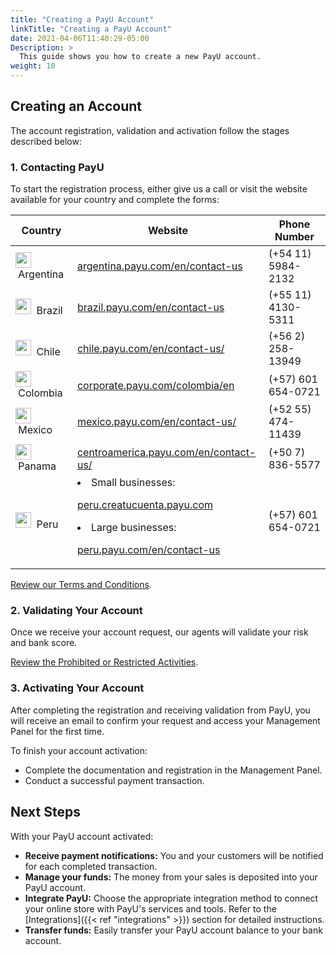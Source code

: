 ```yaml
---
title: "Creating a PayU Account"
linkTitle: "Creating a PayU Account"
date: 2021-04-06T11:40:29-05:00
Description: >
  This guide shows you how to create a new PayU account.
weight: 10
---
```


## Creating an Account
The account registration, validation and activation follow the stages described below:

### 1. Contacting PayU
To start the registration process, either give us a call or visit the website available for your country and complete the forms:

| Country | Website | Phone Number |
|---|---|---|
| <img src="/assets/Argentina.png" width="25px"/> &nbsp;Argentina | <a href="https://argentina.payu.com/en/contact-us" target="_blank">argentina.payu.com/en/contact-us</a> | (+54 11) 5984-2132 |
| <img src="/assets/Brasil.png" width="25px"/> &nbsp;Brazil | <a href="https://brazil.payu.com/en/contact-us" target="_blank">brazil.payu.com/en/contact-us</a> | (+55 11) 4130-5311 |
| <img src="/assets/Chile.png" width="25px"/> &nbsp;Chile | <a href="https://chile.payu.com/en/contact-us/" target="_blank">chile.payu.com/en/contact-us/</a> | (+56 2) 258-13949 |
| <img src="/assets/Colombia.png" width="25px"/> &nbsp;Colombia | <a href="https://corporate.payu.com/colombia/en" target="_blank">corporate.payu.com/colombia/en</a> | (+57) 601 654-0721 |
| <img src="/assets/Mexico.png" width="25px"/> &nbsp;Mexico | <a href="https://mexico.payu.com/en/contact-us" target="_blank">mexico.payu.com/en/contact-us/</a> | (+52 55) 474-11439 |
| <img src="/assets/Panama.png" width="25px"/> &nbsp;Panama | <a href="https://centroamerica.payu.com/en/contact-us" target="_blank">centroamerica.payu.com/en/contact-us/</a> | (+50 7) 836-5577 |
| <img src="/assets/Peru.png" width="25px"/> &nbsp;Peru | <li> Small businesses: <p><a href="https://peru.creatucuenta.payu.com" target="_blank"> peru.creatucuenta.payu.com</a> <li> Large businesses: <p><a href="https://peru.payu.com/en/contact-us" target="_blank">peru.payu.com/en/contact-us</a>  | (+57) 601 654-0721 |

[Review our Terms and Conditions](https://legal.payulatam.com/EN/terms_conditions_merchants.html).

### 2. Validating Your Account
Once we receive your account request, our agents will validate your risk and bank score.

[Review the Prohibited or Restricted Activities](https://payu.in/BannedRestrictedCategorylist).

### 3. Activating Your Account
After completing the registration and receiving validation from PayU, you will receive an email to confirm your request and access your Management Panel for the first time.

To finish your account activation:
* Complete the documentation and registration in the Management Panel.
* Conduct a successful payment transaction.

## Next Steps
With your PayU account activated:
* **Receive payment notifications:** You and your customers will be notified for each completed transaction. 
* **Manage your funds:** The money from your sales is deposited into your PayU account.
* **Integrate PayU:** Choose the appropriate integration method to connect your online store with PayU's services and tools. Refer to the [Integrations]({{< ref "integrations" >}}) section for detailed instructions.
* **Transfer funds:** Easily transfer your PayU account balance to your bank account. 
